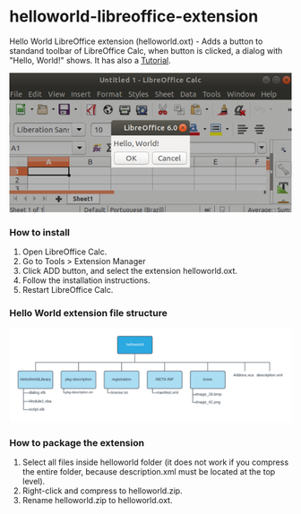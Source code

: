 # helloworld-libreoffice-extension
Hello World LibreOffice extension (helloworld.oxt) - Adds a button to standand toolbar of LibreOffice Calc, when button is clicked, a dialog with "Hello, World!" shows. It has also a [Tutorial](https://wiki.documentfoundation.org/Create_a_Hello_World_LibreOffice_extension).

<div align="center">
  <img src="result.png">
</div>

### How to install

1. Open LibreOffice Calc.
2. Go to Tools > Extension Manager
3. Click ADD button, and select the extension helloworld.oxt.
4. Follow the installation instructions.
5. Restart LibreOffice Calc.

### Hello World extension file structure

<div align="center">
  <img src="file_structure.png">
</div>

### How to package the extension

1. Select all files inside helloworld folder (it does not work if you compress the entire folder, because description.xml must be located at the top level).
2. Right-click and compress to helloworld.zip.
3. Rename helloworld.zip to helloworld.oxt.
